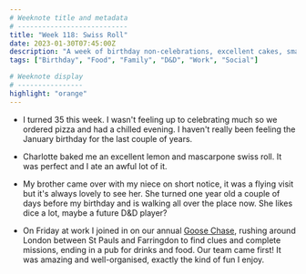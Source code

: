 ```yaml
---
# Weeknote title and metadata
# ---------------------------
title: "Week 118: Swiss Roll"
date: 2023-01-30T07:45:00Z
description: "A week of birthday non-celebrations, excellent cakes, small children, choking hazards, fun goose chases, and lazy weekends."
tags: ["Birthday", "Food", "Family", "D&D", "Work", "Social"]

# Weeknote display
# ----------------
highlight: "orange"
---
```


  * I turned 35 this week. I wasn't feeling up to celebrating much so we ordered pizza and had a chilled evening. I haven't really been feeling the January birthday for the last couple of years.

  * Charlotte baked me an excellent lemon and mascarpone swiss roll. It was perfect and I ate an awful lot of it.

  * My brother came over with my niece on short notice, it was a flying visit but it's always lovely to see her. She turned one year old a couple of days before my birthday and is walking all over the place now. She likes dice a lot, maybe a future D&D player?

  * On Friday at work I joined in on our annual [Goose Chase](https://www.goosechase.com/), rushing around London between St Pauls and Farringdon to find clues and complete missions, ending in a pub for drinks and food. Our team came first! It was amazing and well-organised, exactly the kind of fun I enjoy.
